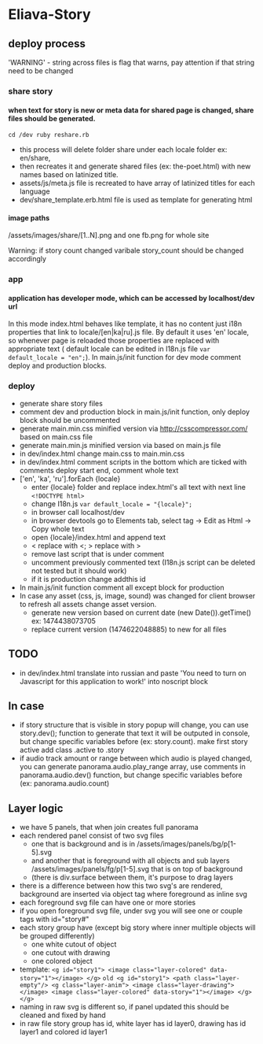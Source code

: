 # Eliava-Story

## deploy process

  'WARNING' - string across files is flag that warns, pay attention if that string need to be changed


### share story
#### when text for story is new or meta data for shared page is changed, share files should be generated.
`
  cd /dev
  ruby reshare.rb
`
- this process will delete folder share under each locale folder ex: en/share,
- then recreates it and generate shared files (ex: the-poet.html) with new names based on latinized title.
- assets/js/meta.js file is recreated to have array of latinized titles for each language
- dev/share_template.erb.html file is used as template for generating html

#### image paths
  /assets/images/share/[1..N].png and one fb.png for whole site

Warning: if story count changed varibale story_count should be changed accordingly

### app
#### application has developer mode, which can be accessed by localhost/dev url
In this mode index.html behaves like template, it has no content just i18n properties that link to locale/[en|ka|ru].js file.
By default it uses 'en' locale, so whenever page is reloaded those properties are replaced with appropriate text ( default locale can be edited in I18n.js file `var default_locale = "en";`).
In main.js/init function for dev mode comment deploy and production blocks.

### deploy
- generate share story files
- comment dev and production block in main.js/init function, only deploy block should be uncommented
- generate main.min.css minified version via http://csscompressor.com/ based on main.css file
- generate main.min.js minified version via  based on main.js file
- in dev/index.html change main.css to main.min.css
- in dev/index.html comment scripts in the bottom which are ticked with comments deploy start end, comment whole text
- ['en', 'ka', 'ru'].forEach  {locale}
  * enter {locale} folder and replace index.html's all text with next line
    `<!DOCTYPE html>`
  * change I18n.js `var default_locale = "{locale}";`
  * in browser call localhost/dev
  * in browser devtools go to Elements tab, select <html> tag -> Edit as Html -> Copy whole text
  * open {locale}/index.html and append text
  * &lt; replace with <; &gt; replace with >
  * remove last script that is under <!-- deploy - remove extra script that points to locale file --> comment
  * uncomment previously commented text (I18n.js script can be deleted not tested but it should work)
  * if it is production change addthis id
- In main.js/init function comment all except block for production
- In case any asset (css, js, image, sound) was changed for client browser to refresh all assets change asset version.
  * generate new version based on current date (new Date()).getTime() ex: 1474438073705
  * replace current version (1474622048885) to new for all files

## TODO
  * in dev/index.html translate into russian and paste 'You need to turn on Javascript for this application to work!' into noscript block

## In case
  - if story structure that is visible in story popup will change, you can use story.dev(); function to generate that text it will be outputed in console, but change specific variables before (ex: story.count). make first story active add class .active to .story
  - if audio track amount or range between which audio is played changed, you can generate panorama.audio.play_range array, use comments in panorama.audio.dev() function,  but change specific variables before (ex: panorama.audio.count)

## Layer logic
  - we have 5 panels, that when join creates full panorama
  - each rendered panel consist of two svg files
    * one that is background and is in /assets/images/panels/bg/p[1-5].svg
    * and another  that is foreground with all objects and sub layers /assets/images/panels/fg/p[1-5].svg that is on top of background
    * (there is div.surface between them, it's purpose to drag layers
  - there is a difference between how this two svg's are rendered, background are inserted via object tag where foreground as inline svg
  - each foreground svg file can have one or more stories
  - if you open foreground svg file, under svg you will see one or couple <g> tags with id="story#"
  - each story group have (except big story where inner multiple objects will be grouped differently)
    * one white cutout of object
    * one cutout with drawing
    * one colored object
  - template:
    `
    <g id="story1">
      <image class="layer-colored" data-story="1"></image>
    </g>
    `
    ` old
    <g id="story1">
      <path class="layer-empty"/>
      <g class="layer-anim">
        <image class="layer-drawing"></image>
        <image class="layer-colored" data-story="1"></image>
      </g>
    </g>
    `
  - naming in raw svg is different so, if panel updated this should be cleaned and fixed by hand
  - in raw file story group has id, white layer has id layer0, drawing has id layer1 and colored id layer1
